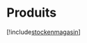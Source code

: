 # Produits

[!include[stockenmagasin](produits.stockenmagasin.autogen.md)]


































